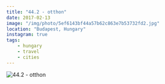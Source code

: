 ```yaml
---
title: "44.2 - otthon"
date: 2017-02-13
image: "/img/photo/5ef6143bf44a57b62c863e7b53732fd2.jpg"
location: "Budapest, Hungary"
instagram: true
tags:
    - hungary
    - travel
    - cities
---
```


![44.2 - otthon](/img/photo/5ef6143bf44a57b62c863e7b53732fd2.jpg)
